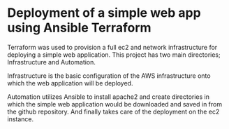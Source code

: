 # Deployment of a simple web app using Ansible Terraform 
Terraform was used to provision a full ec2 and network infrastructure for deploying a simple web application.
This project has two main directories; Infrastructure and Automation.

 Infrastructure is the basic configuration of the AWS infrastructure onto which the web application will be deployed.

 Automation utilizes Ansible to install apache2 and create directories in which the simple web application would be 
  downloaded and saved in from the github repository.
  And finally takes care of the deployment on the ec2 instance.
